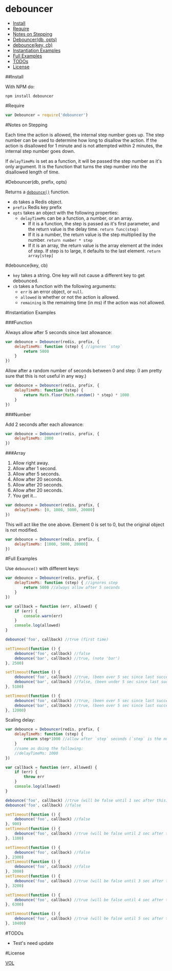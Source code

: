 debouncer
=============

- [Install](#install)
- [Require](#require)
- [Notes on Stepping](#notes-on-stepping)
- [Debouncer(db, opts)](#debouncerdb-opts)
- [debounce(key, cb)](#debouncekey-cb)
- [Instantiation Examples](#instantiation-examples)
- [Full Examples](#full-examples)
- [TODOs](#todos)
- [License](#license)

##Install

With NPM do:

	npm install debouncer
	
#Require

```js
var Debouncer = require('debouncer')
```

#Notes on Stepping

Each time the action is allowed, the internal step number goes up. The step number can be used to determine how long to disallow the action. If the action is disallowed for 1 minute and is not attempted within 2 minutes, the internal step number goes down.

If `delayTimeMs` is set as a function, it will be passed the step number as it's only argument. It is the function that turns the step number into the disallowed length of time.

#Debouncer(db, prefix, opts)

Returns a [`debounce()`](#debouncekey-cb) function.

- `db` takes a Redis object.
- `prefix` Redis key prefix
- `opts` takes an object with the following properties:
	- `delayTimeMs` can be a function, a number, or an array.
		- If it is a function, the step is passed as it's first parameter, and the return value is the delay time. `return func(step)`
		- If it is a number, the return value is the step multiplied by the number. `return number * step`
		- If it is an array, the return value is the array element at the index of step. If step is to large, it defaults to the last element. `return array[step]`

#debounce(key, cb)

- `key` takes a string. One key will not cause a different key to get debounced.
- `cb` takes a function with the following arguments:
	- `err` is an error object, or `null`.
	- `allowed` is whether or not the action is allowed.
	- `remaining` is the remaining time (in ms) if the action was not allowed.

#Instantiation Examples

###Function

Always allow after 5 seconds since last allowance:

```js
var debounce = Debouncer(redis, prefix, {
	delayTimeMs: function (step) { //ignores `step`
		return 5000
	}
})
```

Allow after a random number of seconds between 0 and step: (I am pretty sure that this is not useful in any way.)

```js
var debounce = Debouncer(redis, prefix, {
	delayTimeMs: function (step) {
		return Math.floor(Math.random() * step) * 1000
	}
})

```

###Number

Add 2 seconds after each allowance:

```js
var debounce = Debouncer(redis, prefix, {
	delayTimeMs: 2000
})
```

###Array

1. Allow right away.
2. Allow after 1 second.
3. Allow after 5 seconds.
4. Allow after 20 seconds.
5. Allow after 20 seconds.
6. Allow after 20 seconds.
7. You get it...

```js
var debounce = Debouncer(redis, prefix, {
	delayTimeMs: [0, 1000, 5000, 20000]
})
```

This will act like the one above. Element 0 is set to 0, but the original object is not modified.

```js
var debounce = Debouncer(redis, prefix, {
	delayTimeMs: [1000, 5000, 20000]
})
```

#Full Examples

Use `debounce()` with different keys:

```js
var debounce = Debouncer(redis, prefix, {
	delayTimeMs: function (step) { //ignores step
		return 5000 //always allow after 5 seconds
	}
})

var callback = function (err, allowed) {
	if (err) {
		console.warn(err)
	}
	console.log(allowed)
}

debounce('foo', callback) //true (first time)

setTimeout(function () {
	debounce('foo', callback) //false
	debounce('bar', callback) //true, (note 'bar')
}, 2500)

setTimeout(function () {
	debounce('foo', callback) //true, (been over 5 sec since last success)
	debounce('bar', callback) //false, (been under 5 sec since last success)
}, 5100)

setTimeout(function () {
	debounce('foo', callback) //true, (been over 5 sec since last success)
	debounce('bar', callback) //true, (been over 5 sec since last success)
}, 12000)
```

Scaling delay:

```js
var debounce = Debouncer(redis, prefix, {
	delayTimeMs: function (step) {
		return step*1000 //allow after `step` seconds (`step` is the number of successes)
	}
	//same as doing the following:
	//delayTimeMs: 1000
})

var callback = function (err, allowed) {
	if (err) {
		throw err
	}
	console.log(allowed)
}

debounce('foo', callback) //true (will be false until 1 sec after this)
debounce('foo', callback) //false

setTimeout(function () {
	debounce('foo', callback) //false
}, 900)
setTimeout(function () {
	debounce('foo', callback) //true (will be false until 2 sec after this)
}, 1100)

setTimeout(function () {
	debounce('foo', callback) //false
}, 2300)
setTimeout(function () {
	debounce('foo', callback) //false
}, 3000)
setTimeout(function () {
	debounce('foo', callback) //true (will be false until 3 sec after this)
}, 3200)

setTimeout(function () {
	debounce('foo', callback) //true (will be false until 4 sec after this)
}, 6300)

setTimeout(function () {
	debounce('foo', callback) //true (will be false until 5 sec after this)
}, 10400)
```

#TODOs

- Test's need update

#License

[VOL](veryopenlicense.com)
